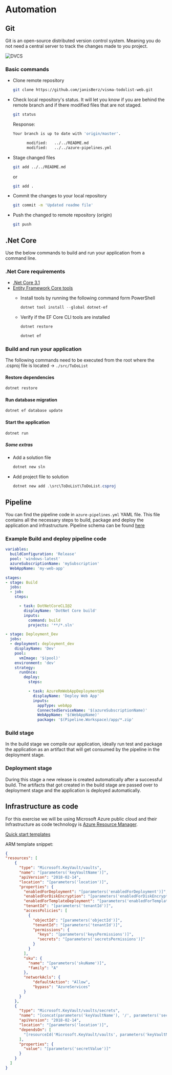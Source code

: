 # Automation

## Git

Git is an open-source distributed version control system. Meaning you do not need a central server to track the changes made to you project.

![DVCS](https://latesthackingnews.com/wp-content/uploads/2018/06/Distributed-Version-Control-System-Workflow-What-Is-Git-Edureka.png)

### Basic commands

- Clone remote repository

  ```bash
  git clone https://github.com/janisBerz/visma-todolist-web.git
  ```

- Check local repository's status. It will let you know if you are behind the remote branch and if there modified files that are not staged.

  ```bash
  git status
  ```

  Response:

  ```bash
  Your branch is up to date with 'origin/master'.

        modified:   ../../README.md
        modified:   ../../azure-pipelines.yml
  ```

- Stage changed files

  ```bash
  git add ../../README.md
  ```

  or

  ```bash
  git add .
  ```

- Commit the changes to your local repository

  ```bash
  git commit -m 'Updated readme file'
  ```

- Push the changed to remote repository (origin)

  ```bash
  git push
  ```

## .Net Core

Use the below commands to build and run your application from a command line.

### .Net Core requirements

- [.Net Core 3.1](https://dotnet.microsoft.com/download/dotnet-core/3.1)
- [Entity Framework Core tools](https://docs.microsoft.com/en-us/ef/core/miscellaneous/cli/dotnet)
  - Install tools by running the following command form PowerShell

    ```powershell
    dotnet tool install --global dotnet-ef
    ```

  - Verify if the EF Core CLI tools are installed

    ```powershell
    dotnet restore
    ```

    ```powershell
    dotnet ef
    ```

### Build and run your application

The following commands need to be executed from the root where the .csproj file is located -> `./src/ToDoList`

#### Restore dependencies

```powershell
dotnet restore
```

#### Run database migration

```powershell
dotnet ef database update
```

#### Start the application

```powershell
dotnet run
```

##### Some extras

- Add a solution file

  ```powershell
  dotnet new sln
  ```

- Add project file to solution

  ```powershell
  dotnet new add .\src\ToDoList\ToDoList.csproj
  ```

## Pipeline

You can find the pipeline code in `azure-pipelines.yml` YAML file. This file contains all the necessary steps to build, package and deploy the application and infrastructure. Pipeline schema can be found [here](https://docs.microsoft.com/en-us/azure/devops/pipelines/yaml-schema?view=azure-devops&tabs=schema)

### Example Build and deploy pipeline code

```yaml
variables:
  buildConfiguration: 'Release'
  pool: 'windows-latest'
  azureSubscriptionName: 'mySubscription'
  WebAppName: 'my-web-app'

stages:
- stage: Build
  jobs:
  - job:
    steps:

      - task: DotNetCoreCLI@2
        displayName: 'DotNet Core build'
        inputs:
          command: build
          projects: '**/*.sln'

- stage: Deployment_Dev
  jobs:
  - deployment: deployment_dev
    displayName: 'Dev'
    pool:
      vmImage: '$(pool)'
    environment: 'dev'
    strategy:
      runOnce:
        deploy:
          steps:

          - task: AzureRmWebAppDeployment@4
            displayName: 'Deploy Web App'
            inputs:
              appType: webApp
              ConnectedServiceName: '$(azureSubscriptionName)'
              WebAppName: '$(WebAppName)'
              package: '$(Pipeline.Workspace)/app/*.zip'
```

### Build stage

In the build stage we compile our application, ideally run test and package the application as an artifact that will get consumed by the pipeline in the deployment stage.

### Deployment stage

During this stage a new release is created automatically after a successful build. The artifacts that got created in the build stage are passed over to deployment stage and the application is deployed automatically.

## Infrastructure as code

For this exercise we will be using Microsoft Azure public cloud and their Infrastructure as code technology is [Azure Resource Manager](https://docs.microsoft.com/en-us/azure/azure-resource-manager/management/overview).

[Quick start templates](https://github.com/Azure/azure-quickstart-templates)

ARM template snippet:

```json
{
"resources": [
    {
      "type": "Microsoft.KeyVault/vaults",
      "name": "[parameters('keyVaultName')]",
      "apiVersion": "2018-02-14",
      "location": "[parameters('location')]",
      "properties": {
        "enabledForDeployment": "[parameters('enabledForDeployment')]",
        "enabledForDiskEncryption": "[parameters('enabledForDiskEncryption')]",
        "enabledForTemplateDeployment": "[parameters('enabledForTemplateDeployment')]",
        "tenantId": "[parameters('tenantId')]",
        "accessPolicies": [
          {
            "objectId": "[parameters('objectId')]",
            "tenantId": "[parameters('tenantId')]",
            "permissions": {
              "keys": "[parameters('keysPermissions')]",
              "secrets": "[parameters('secretsPermissions')]"
            }
          }
        ],
        "sku": {
          "name": "[parameters('skuName')]",
          "family": "A"
        },
        "networkAcls": {
            "defaultAction": "Allow",
            "bypass": "AzureServices"
        }
      }
    },
    {
      "type": "Microsoft.KeyVault/vaults/secrets",
      "name": "[concat(parameters('keyVaultName'), '/', parameters('secretName'))]",
      "apiVersion": "2018-02-14",
      "location": "[parameters('location')]",
      "dependsOn": [
        "[resourceId('Microsoft.KeyVault/vaults', parameters('keyVaultName'))]"
      ],
      "properties": {
        "value": "[parameters('secretValue')]"
      }
    }
  ]
}
  ```
